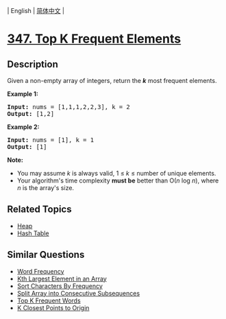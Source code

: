 
| English | [简体中文](README.md) |

# [347. Top K Frequent Elements](https://leetcode-cn.com/problems/top-k-frequent-elements/)

## Description

<p>Given a non-empty array of integers, return the <b><i>k</i></b> most frequent elements.</p>

<p><strong>Example 1:</strong></p>

<pre>
<strong>Input: </strong>nums = <span id="example-input-1-1">[1,1,1,2,2,3]</span>, k = <span id="example-input-1-2">2</span>
<strong>Output: </strong><span id="example-output-1">[1,2]</span>
</pre>

<div>
<p><strong>Example 2:</strong></p>

<pre>
<strong>Input: </strong>nums = <span id="example-input-2-1">[1]</span>, k = <span id="example-input-2-2">1</span>
<strong>Output: </strong><span id="example-output-2">[1]</span></pre>
</div>

<p><b>Note: </b></p>

<ul>
	<li>You may assume <i>k</i> is always valid, 1 &le; <i>k</i> &le; number of unique elements.</li>
	<li>Your algorithm&#39;s time complexity <b>must be</b> better than O(<i>n</i> log <i>n</i>), where <i>n</i> is the array&#39;s size.</li>
</ul>


## Related Topics

- [Heap](https://leetcode-cn.com/tag/heap)
- [Hash Table](https://leetcode-cn.com/tag/hash-table)

## Similar Questions

- [Word Frequency](../word-frequency/README_EN.md)
- [Kth Largest Element in an Array](../kth-largest-element-in-an-array/README_EN.md)
- [Sort Characters By Frequency](../sort-characters-by-frequency/README_EN.md)
- [Split Array into Consecutive Subsequences](../split-array-into-consecutive-subsequences/README_EN.md)
- [Top K Frequent Words](../top-k-frequent-words/README_EN.md)
- [K Closest Points to Origin](../k-closest-points-to-origin/README_EN.md)
